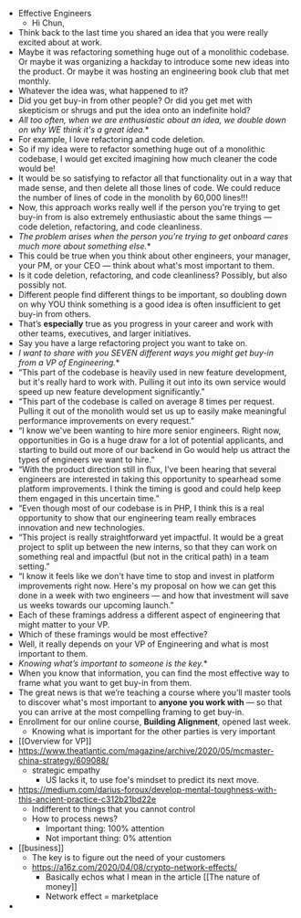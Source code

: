 - Effective Engineers
    - Hi Chun,
- Think back to the last time you shared an idea that you were really excited about at work.
- Maybe it was refactoring something huge out of a monolithic codebase. Or maybe it was organizing a hackday to introduce some new ideas into the product. Or maybe it was hosting an engineering book club that met monthly.
- Whatever the idea was, what happened to it?
- Did you get buy-in from other people? Or did you get met with skepticism or shrugs and put the idea onto an indefinite hold?
- *All too often, when we are enthusiastic about an idea, we double down on why WE think it's a great idea.**
- For example, I love refactoring and code deletion.
- So if my idea were to refactor something huge out of a monolithic codebase, I would get excited imagining how much cleaner the code would be!
- It would be so satisfying to refactor all that functionality out in a way that made sense, and then delete all those lines of code. We could reduce the number of lines of code in the monolith by 60,000 lines!!!
- Now, this approach works really well if the person you're trying to get buy-in from is also extremely enthusiastic about the same things — code deletion, refactoring, and code cleanliness.
- *The problem arises when the person you're trying to get onboard cares much more about something else.**
- This could be true when you think about other engineers, your manager, your PM, or your CEO — think about what's most important to them.
- Is it code deletion, refactoring, and code cleanliness? Possibly, but also possibly not.
- Different people find different things to be important, so doubling down on why YOU think something is a good idea is often insufficient to get buy-in from others.
- That’s __especially__ true as you progress in your career and work with other teams, executives, and larger initiatives.
- Say you have a large refactoring project you want to take on.
- *I want to share with you SEVEN different ways you might get buy-in from a VP of Engineering.**
- “This part of the codebase is heavily used in new feature development, but it's really hard to work with. Pulling it out into its own service would speed up new feature development significantly.”
- “This part of the codebase is called on average 8 times per request. Pulling it out of the monolith would set us up to easily make meaningful performance improvements on every request.”
- “I know we've been wanting to hire more senior engineers. Right now, opportunities in Go is a huge draw for a lot of potential applicants, and starting to build out more of our backend in Go would help us attract the types of engineers we want to hire.”
- “With the product direction still in flux, I've been hearing that several engineers are interested in taking this opportunity to spearhead some platform improvements. I think the timing is good and could help keep them engaged in this uncertain time.”
- “Even though most of our codebase is in PHP, I think this is a real opportunity to show that our engineering team really embraces innovation and new technologies.
- “This project is really straightforward yet impactful. It would be a great project to split up between the new interns, so that they can work on something real and impactful (but not in the critical path) in a team setting.”
- “I know it feels like we don't have time to stop and invest in platform improvements right now. Here's my proposal on how we can get this done in a week with two engineers — and how that investment will save us weeks towards our upcoming launch.”
- Each of these framings address a different aspect of engineering that might matter to your VP.
- Which of these framings would be most effective?
- Well, it really depends on your VP of Engineering and what is most important to them.
- *Knowing what’s important to someone is the key.**
- When you know that information, you can find the most effective way to frame what you want to get buy-in from them.
- The great news is that we’re teaching a course where you’ll master tools to discover what's most important to __anyone you work with__ — so that you can arrive at the most compelling framing to get buy-in.
- Enrollment for our online course, **Building Alignment**, opened last week.
    - Knowing what is important for the other parties is very important
- [[Overview for VP]]
- https://www.theatlantic.com/magazine/archive/2020/05/mcmaster-china-strategy/609088/
    - strategic empathy
        - US lacks it, to use foe's mindset to predict its next move.
- https://medium.com/darius-foroux/develop-mental-toughness-with-this-ancient-practice-c312b21bd22e
    - Indifferent to things that you cannot control
    - How to process news?
        - Important thing: 100% attention
        - Not important thing: 0% attention
- [[business]]
    - The key is to figure out the need of your customers
    - https://a16z.com/2020/04/08/crypto-network-effects/
        - Basically echos what I mean in the article [[The nature of money]]
        - Network effect = marketplace
- 
